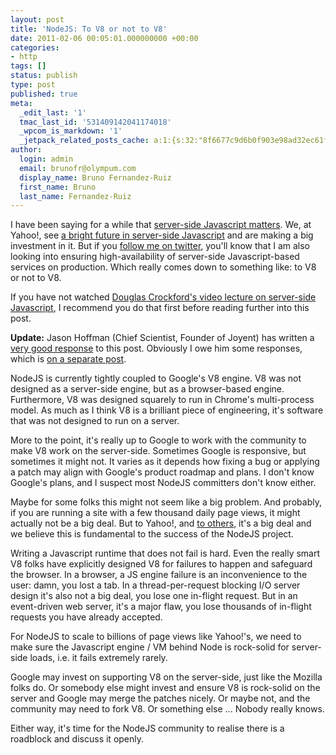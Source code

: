 ```yaml
---
layout: post
title: 'NodeJS: To V8 or not to V8'
date: 2011-02-06 00:05:01.000000000 +00:00
categories:
- http
tags: []
status: publish
type: post
published: true
meta:
  _edit_last: '1'
  tmac_last_id: '531409142041174018'
  _wpcom_is_markdown: '1'
  _jetpack_related_posts_cache: a:1:{s:32:"8f6677c9d6b0f903e98ad32ec61f8deb";a:2:{s:7:"expires";i:1415454461;s:7:"payload";a:3:{i:0;a:1:{s:2:"id";i:335;}i:1;a:1:{s:2:"id";i:340;}i:2;a:1:{s:2:"id";i:347;}}}}
author:
  login: admin
  email: brunofr@olympum.com
  display_name: Bruno Fernandez-Ruiz
  first_name: Bruno
  last_name: Fernandez-Ruiz
---
```


I have been saying for a while that <a
href="/http/why-node-js-matters/">server-side
Javascript matters</a>. We, at Yahoo!, see <a
href="http://developer.yahoo.com/blogs/ydn/posts/2010/11/on-deck-yuiconf-2010-with-a-focus-on-yui-yql-and-node-js/">a
bright future in server-side Javascript</a> and are making a big
investment in it. But if you <a
href="http://twitter.com/olympum">follow me on twitter</a>, you'll
know that I am also looking into ensuring high-availability of
server-side Javascript-based services on production. Which really
comes down to something like: to V8 or not to V8.

If you have not watched <a href="http://www.yuiblog.com/blog/2010/08/30/yui-theater-douglas-crockford-crockford-on-javascript-scene-6-loopage-52-min/">Douglas Crockford's video lecture on server-side
Javascript</a>,
I recommend you do that first before reading further into this post.

<strong>Update:</strong> Jason Hoffman (Chief Scientist, Founder of Joyent) has written a <a href="http://joyeur.com/2011/02/05/on-brunos-concern-about-the-current-coupling-of-node-js-and-v8/">very good response</a> to this post. Obviously I owe him some responses, which is <a href="/http/answering-jason-on-v8-governance-and-impact-to-nodejs/">on a separate post</a>.

<p>NodeJS is currently tightly coupled to Google's V8 engine. V8 was not designed
as a server-side engine, but as a browser-based engine. Furthermore, V8 was
designed squarely to run in Chrome's multi-process model. As much as I think
V8 is a brilliant piece of engineering, it's software that was not designed to
run on a server.</p>
<p>More to the point, it's really up to Google to work with the community to make
V8 work on the server-side. Sometimes Google is responsive, but sometimes it
might not. It varies as it depends how fixing a bug or applying a patch may
align with Google's product roadmap and plans. I don't know Google's plans, and I
suspect most NodeJS committers don't know either.</p>
<p>Maybe for some folks this might not seem like a big problem. And probably, if
you are running a site with a few thousand daily page views, it might actually
not be a big deal. But to Yahoo!, and <a href="http://amix.dk/blog/post/19577">to
others</a>, it's a big deal and we believe this
is fundamental to the success of the NodeJS project.</p>
<p>Writing a Javascript runtime that does not fail is hard. Even the really smart
V8 folks have explicitly designed V8 for failures to happen and safeguard the
browser. In a browser, a JS engine failure is an inconvenience to the user:
damn, you lost a tab. In a thread-per-request blocking I/O server design it's
also not a big deal, you lose one in-flight request. But in an event-driven
web server, it's a major flaw, you lose thousands of in-flight requests you
have already accepted.</p>
<p>For NodeJS to scale to billions of page views like Yahoo!'s, we need to
make sure the Javascript engine / VM behind Node is rock-solid for server-side
loads, i.e. it fails extremely rarely.</p>
<p>Google may invest on supporting V8 on the server-side, just like the Mozilla
folks do. Or somebody else might invest and ensure V8 is rock-solid on the
server and Google may merge the patches nicely. Or maybe not, and the
community may need to fork V8. Or something else ... Nobody really knows.</p>
<p>Either way, it's time for the NodeJS community to realise there is a
roadblock and discuss it openly.</p>
